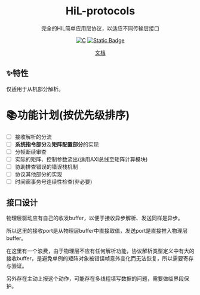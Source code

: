 <p align="center">
 <h1 align="center">HiL-protocols</h1>
 <p align="center">完全的HIL简单应用层协议，以适应不同传输层接口</p>
</p>

<p align="center">
    <a href="https://github.com/anuraghazra/github-readme-stats/graphs/contributors"><img alt="C" src="https://img.shields.io/badge/C-00599C.svg?logo=c&logoColor=white" /></a>
    <a href="https://mit-license.org"><img alt="Static Badge" src="https://img.shields.io/badge/license%20-%20MIT%20-%20blue" /></a>
</p>

<p align="center">
    <a href="https://wiki.yono233.cn/HiLBase/zh_hans/">文档</a>
</p>

## ✨特性

仅适用于从机部分解析。

# 📚功能计划(按优先级排序)

- [ ] 接收解析的分流
- [ ] **系统指令部分**及**矩阵配置部分**的实现
- [ ] 分帧断续审查
- [ ] 实际的矩阵、控制参数流出(适用AXI总线至矩阵计算模块)
- [ ] 协助排查错误的错误栈机制
- [ ] 协议其他部分的实现
- [ ] 时间窗事务号连续性检查(非必要)

## 接口设计

物理层驱动应有自己的收发buffer，以便于接收异步解析、发送同样是异步。

所以这里的接收port是从物理层buffer中直接取值，发送port是直接推入物理层buffer。

在这里有一个浪费，由于物理层不应有任何解析功能，协议解析类型定义中有大的接收buffer，是避免单例的矩阵对象被错误帧意外变化而无法恢复，所以需要寄存与验证。

另外存在主动上报这个动作，可能存在多线程填写数据的问题，需要做临界段保护。
